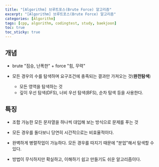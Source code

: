 ```yaml
---
title: "[Algorithm] 브루트포스(Brute Force) 알고리즘"
excerpt: "[Algorithm] 브루트포스(Brute Force) 알고리즘"
categories: [Algorithm]
tags: [cpp, algorithm, codingtest, study, baekjoon]
toc: true
toc_sticky: true
---
```


## 개념

+ brute "짐승, 난폭한" + force "힘, 무력" 
+ 모든 경우의 수를 탐색하며 요구조건에 충족되는 결과만 가져오는 것(**완전탐색**)

    - 모든 영역을 탐색하는 것
    - 깊이 우선 탐색(DFS), 너비 우선 탐색(BFS), 순차 탐색 등을 사용한다.

## 특징

+ 조합 가능한 모든 문자열을 하나씩 대입해 보는 방식으로 문제를 푸는 것

+ 모든 경우를 돌다보니 당연히 시간적으로는 비효율적이다.

+ 완벽하게 병렬작업이 가능하다. 모든 경우를 따지기 때문에 "분업"해서 탐색할 수 있다.

+ 방법이 무식하지만 확실하고, 이해하기 쉽고 만들기도 쉬운 알고리즘이다.

